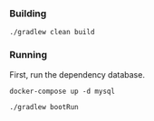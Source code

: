 ### Building

```
./gradlew clean build
```


### Running

First, run the dependency database.
```
docker-compose up -d mysql
```
```
./gradlew bootRun
```
